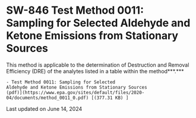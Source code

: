 
# SW-846 Test Method 0011: Sampling for Selected Aldehyde and Ketone Emissions from Stationary Sources  


This method is applicable to the determination of Destruction and
Removal Efficiency (DRE) of the analytes listed in a table within the
method***.***

    - Test Method 0011: Sampling for Selected
    Aldehyde and Ketone Emissions from Stationary Sources
    (pdf)](https://www.epa.gov/sites/default/files/2020-04/documents/method_0011_0.pdf) [(377.31 KB) ] 

Last updated on June 14, 2024

